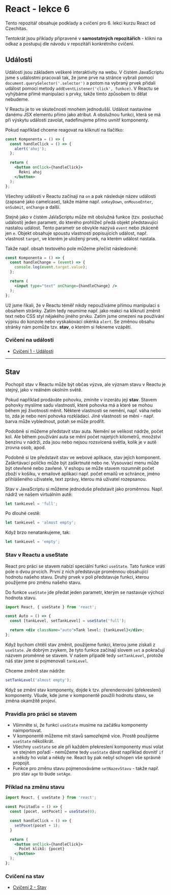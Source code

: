 # React - lekce 6

Tento repozitář obsahuje podklady a cvičení pro 6. lekci kurzu React od Czechitas.

Tentokrát jsou příklady připravené v **samostatných repozitářích** - klikni na odkaz a postupuj dle návodu v repozitáři konkrétního cvičení.

## Události

Události jsou základem veškeré interaktivity na webu. V čistém JavaScriptu jsme s událostmi pracovali tak, že jsme prve na stránce vybrali pomocí `document.querySelector('.selector')` a potom na vybraný prvek přidali událost pomocí metody `addEventListener('click', funkce)`. V Reactu se vyhýbáme přímé manipulaci s prvky, takže tímto způsobem to dělat nebudeme.

V Reactu je to ve skutečnosti mnohem jednodušší. Událost nastavíme danému JSX elementu přímo jako atribut. A obslužnou funkci, která se má při výskytu události zavolat, nadefinujeme přímo uvnitř komponenty.

Pokud například chceme reagovat na kliknutí na tlačítko:
```jsx
const Komponenta = () => {
  const handleClick = () => {
    alert('ahoj');
  };

  return (
    <button onClick={handleClick}>
      Řekni ahoj
    </button>
  );
};
```

Všechny události v Reactu začínají na `on` a pak následuje název události (zapsané jako camelcase), takže máme např. `onKeyDown`, `onMouseEnter`, `onSubmit`, `onChange` a další.

Stejně jako v čistém JaVaScriptu může mít obslužná funkce (tzv. posluchač události) jeden parametr, do kterého prohlížeč předá objekt představující nastalou událost. Tento parametr se obvykle nazývá `event` nebo zkáceně jen `e`. Objekt obsahuje spoustu vlastností popisujících událost, např. vlastnost `target`, ve kterém je uložený prvek, na kterém událost nastala.

Takže např. obsah textového pole můžeme přečíst následovně:

```jsx
const Komponenta = () => {
  const handleChange = (event) => {
    console.log(event.target.value);
  };

  return (
    <input type="text" onChange={handleChange} />
  );
};
```

Už jsme říkali, že v Reactu téměř nikdy nepoužíváme přímou manipulaci s obsahem stránky. Zatím tedy neumíme např. jako reakci na kliknutí změnit text nebo CSS styl nějakého jiného prvku. Zatím jsme omezeni na používání výpisu do konzole nebo vyskakovací okénka `alert`. Se změnou obsahu stránky nám pomůže tzv. **stav**, o kterém si řekneme vzápětí.

### Cvičení na události

- [Cvičení 1 - Události](https://github.com/Czechitas-React-podklady/Cviceni-React-udalosti)

---

## Stav

Pochopit stav v Reactu může být občas výzva, ale význam stavu v Reactu je stejný, jako v reálném okolním světě.

Pokud například prodáváte pohovku, zmíníte v inzerátu její **stav**. Stavem pohovky myslíme sadu vlastností, které pohovka má a které se mohou během její životnosti měnit. Některé vlastnosti se nemění, např. váha nebo to, zda je nebo není pohovka rozkládací. Jiné vlastnosti se mění - např. barva může vyblednout, potah se může prodřít.

Podobně si můžeme představit stav auta. Nemění se velikost nádrže, počet kol. Ale během používání auta se mění počet najetých kilometrů, množství benzínu v nádrži, zda jsou nebo nejsou rozsvícená světla, kolik je v autě zrovna osob, apod.

Podobně si lze představit stav ve webové aplikace, stav jejích komponent. Zaškrtávací políčko může být zaškrtnuté nebo ne. Vysouvací menu může být otevřené nebo zavřené. V eshopu se může stavem rozumnět počet zboží v košíku, v emailové aplikaci např. počet emailů ve schránce, jméno přihlášeného uživatele, text zprávy, kterou má uživatel rozepsanou.

Stav v JavaScriptu si můžeme jednoduše představit jako proměnnou. Např. nádrž ve našem virtuálním autě:

```jsx
let tankLevel = 'full';
```

Po dlouhé cestě:

```jsx
let tankLevel = 'almost empty';
```

Když brzo nenatankujeme, tak:

```jsx
let tankLevel = 'empty';
```

### Stav v Reactu a useState

React pro práci se stavem nabízí speciální funkci `useState`. Tato funkce vrátí pole o dvou prvcích. První z nich představuje proměnnou obsahující hodnotu našeho stavu. Druhý prvek v poli představuje funkci, kterou použijeme pro změnu našeho stavu.

Do funkce `useState` jde předat jeden parametr, kterým se nastavuje výchozí hodnota stavu.

```jsx
import React, { useState } from 'react';

const Auto = () => {
  const [tankLevel, setTankLevel] = useState('full');

  return <div className="auto">Tank level: {tankLevel}</div>;
};
```

Když bychom chtěli stav změnit, použijeme funkci, kterou jsme získali z `useState`. Je dobrým zvykem, že tyto funkce začínají slovem `set` a pokračují názvem proměnné se stavem. V našem případě tedy `setTankLevel`, protože náš stav jsme si pojmenovali `tankLevel`.

Chceme změnit stav nádrže:

```jsx
setTankLevel('almost empty');
```

Když se změní stav komponenty, dojde k tzv. přerenderování (překreslení) komponenty. Všude, kde jsme v komponentě použili hodnotu stavu, se změna okamžitě projeví.

### Pravidla pro práci se stavem

- Všimněte si, že funkci `useState` musíme na začátku komponenty naimportovat.
- V komponentě můžeme mít stavů samozřejmě více. Prostě použijeme `useState` několikrát.
- Všechny `useState` se ale při každém překreslení komponenty musí volat ve stejném pořadí - nemůžeme tedy `useState` dávat například dovnitř `if` a někdy ho volat a někdy ne. React by pak nebyl schopen vše správně propojit.
- Funkce pro změnu stavu pojmenováváme `setNazevStavu` - takže např. pro stav `age` to bude `setAge`.

### Příklad na změnu stavu

```jsx
import React, { useState } from 'react';

const Pocitadlo = () => {
  const [pocet, setPocet] = useState(0);

  const handleClick = () => {
    setPocet(pocet + 1);
  }

  return (
    <button onClick={handleClick}>
      Počet kliků: {pocet}
    </button>
  );
};
```

### Cvičení na stav

- [Cvičení 2 - Stav](https://github.com/Czechitas-React-podklady/Cviceni-React-stav)
